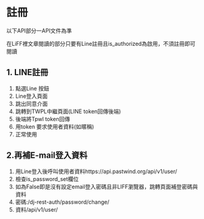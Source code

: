 # 註冊

以下API部分一API文件為準

在LiFF裡文章閱讀的部分只要有Line註冊且is_authorized為啟用，不須註冊即可閱讀

## 1. LINE註冊

1. 點選Line 按鈕
2. Line登入頁面
3. 跳出同意介面
4. 跳轉到TWPL中繼頁面(LINE token回傳後端)
5. 後端將Tpwl token回傳
6. 用token 要求使用者資料(如暱稱)
7. 正常使用

##  2.再補E-mail登入資料

1. 用Line登入後呼叫使用者資料https://api.pastwind.org/api/v1/user/
1. 檢查is_password_set欄位
1. 如為False即是沒有設定email登入密碼且非LIFF瀏覽器，跳轉頁面補登密碼與資料
1. 密碼:/dj-rest-auth/password/change/
1. 資料/api/v1/user/

